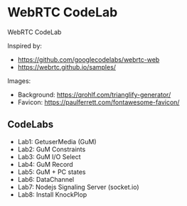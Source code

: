 # WebRTC CodeLab
WebRTC CodeLab

Inspired by:

* https://github.com/googlecodelabs/webrtc-web
* https://webrtc.github.io/samples/

Images:

* Background: https://qrohlf.com/trianglify-generator/
* Favicon: https://paulferrett.com/fontawesome-favicon/

## CodeLabs
* Lab1: GetuserMedia (GuM)
* Lab2: GuM Constraints
* Lab3: GuM I/O Select
* Lab4: GuM Record
* Lab5: GuM + PC states
* Lab6: DataChannel
* Lab7: Nodejs Signaling Server (socket.io)
* Lab8: Install KnockPlop
